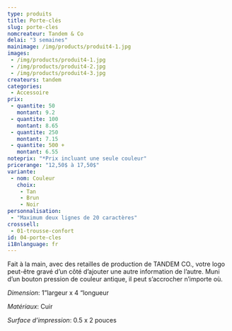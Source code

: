 ```yaml
---
type: produits
title: Porte-clés
slug: porte-cles
nomcreateur: Tandem & Co
delai: "3 semaines"
mainimage: /img/products/produit4-1.jpg
images:
 - /img/products/produit4-1.jpg
 - /img/products/produit4-2.jpg
 - /img/products/produit4-3.jpg
createurs: tandem
categories:
 - Accessoire
prix:
 - quantite: 50
   montant: 9.2
 - quantite: 100
   montant: 8.65
 - quantite: 250
   montant: 7.15
 - quantite: 500 +
   montant: 6.55
noteprix: "*Prix incluant une seule couleur"
pricerange: "12,50$ à 17,50$"
variante:
 - nom: Couleur
   choix:
    - Tan
    - Brun
    - Noir
personnalisation:
 - "Maximum deux lignes de 20 caractères"
crosssell:
 - 01-trousse-confort
id: 04-porte-cles
i18nlanguage: fr
---
```


Fait à la main, avec des retailles de production de TANDEM CO., votre logo peut-être gravé d’un côté d’ajouter une autre information de l’autre. Muni d’un bouton pression de couleur antique, il peut s’accrocher n’importe où. 

*Dimension*: 1”largeur x 4 “longueur

*Matériaux*: Cuir

*Surface d’impression*: 0.5 x 2 pouces 
